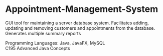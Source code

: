 # Appointment-Management-System

GUI tool for maintaining a server database system. Facilitates adding, updating and removing customers and appointments from the database. Generates multiple summary reports

Programming Languages: Java, JavaFX, MySQL<br/>
C195 Advanced Java Concepts
